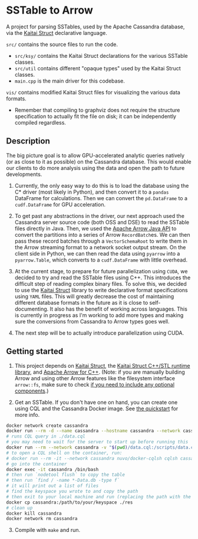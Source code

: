 # SSTable to Arrow

A project for parsing SSTables, used by the Apache Cassandra database, via the [Kaitai Struct](https://kaitai.io/) declarative language.

`src/` contains the source files to run the code.

- `src/ksy/` contains the Kaitai Struct declarations for the various SSTable classes.
- `src/util` contains different "opaque types" used by the Kaitai Struct classes.
- `main.cpp` is the main driver for this codebase.

`vis/` contains modified Kaitai Struct files for visualizing the various data formats.

- Remember that compiling to graphviz does not require the structure specification to actually fit the file on disk; it can be independently compiled regardless.

## Description

The big picture goal is to allow GPU-accelerated analytic queries natively (or as close to it as possible) on the Cassandra database. This would enable our clients to do more analysis using the data and open the path to future developments.

1. Currently, the only easy way to do this is to load the database using the C* driver (most likely in Python), and then convert it to a `pandas` DataFrame for calculations. Then we can convert the `pd.DataFrame` to a `cudf.DataFrame` for GPU acceleration.

2. To get past any abstractions in the driver, our next approach used the Cassandra server source code (both OSS and DSE) to read the SSTable files directly in Java. Then, we used the [Apache Arrow Java API](http://arrow.apache.org/docs/java/index.html) to convert the partitions into a series of Arrow `RecordBatch`es. We can then pass these record batches through a `VectorSchemaRoot` to write them in the Arrow streaming format to a network socket output stream. On the client side in Python, we can then read the data using `pyarrow` into a `pyarrow.Table`, which converts to a `cudf.DataFrame` with little overhead.

3. At the current stage, to prepare for future parallelization using `CUDA`, we decided to try and read the SSTable files using C++. This introduces the difficult step of reading complex binary files. To solve this, we decided to use the [Kaitai Struct](https://kaitai.io/) library to write declarative format specifications using `YAML` files. This will greatly decrease the cost of maintaining different database formats in the future as it is close to self-documenting. It also has the benefit of working across languages. This is currently in progress as I'm working to add more types and making sure the conversions from Cassandra to Arrow types goes well.

4. The next step will be to actually introduce parallelization using CUDA.

## Getting started

1. This project depends on [Kaitai Struct](`https://kaitai.io/#download`), the [Kaitai Struct C++/STL runtime library](https://github.com/kaitai-io/kaitai_struct_cpp_stl_runtime), and [Apache Arrow for C++](http://arrow.apache.org/docs/cpp/cmake.html). (Note: if you are manually building Arrow and using other Arrow features like the filesystem interface `arrow::fs`, make sure to check [if you need to include any optional components](http://arrow.apache.org/docs/developers/cpp/building.html#optional-components).)

2. Get an SSTable. If you don't have one on hand, you can create one using CQL and the Cassandra Docker image. See [the quickstart](https://cassandra.apache.org/quickstart/) for more info.

```bash
docker network create cassandra
docker run --rm -d --name cassandra --hostname cassandra --network cassandra cassandra:3.11
# runs CQL query in ./data.cql
# you may need to wait for the server to start up before running this
docker run --rm --network cassandra -v "$(pwd)/data.cql:/scripts/data.cql" -e CQLSH_HOST=cassandra -e CQLSH_PORT=9042 nuvo/docker-cqlsh
# to open a CQL shell on the container, run:
# docker run --rm -it --network cassandra nuvo/docker-cqlsh cqlsh cassandra 9042 --cqlversion='3.4.4'
# go into the container
docker exec -it cassandra /bin/bash
# then run `nodetool flush` to copy the table
# then run `find / -name *-Data.db -type f`
# it will print out a list of files
# find the keyspace you wrote to and copy the path
# then exit to your local machine and run (replacing the path with the path to your keyspace)
docker cp cassandra:/path/to/your/keyspace ./res
# clean up
docker kill cassandra
docker network rm cassandra
```

3. Compile with `make` and run.
